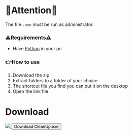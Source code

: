 # 🚨Attention🚨

The file `.exe` must be run as administrator.

### ⚠️Requirements⚠️ <br>
  - Have [Python](https://www.python.org/downloads/) in your pc

### 👉How to use 
1. Download the zip
2. Extract folders to a folder of your choice
3. The shortcut file you find you can put it on the desktop
4. Open the link file

# Download

<a  href="https://github.com/Khin-kun/CleanUpDownload/raw/main/CleanUpExe.rar" download>
  <img src='https://icons8.com/icon/M8ngjhax4yDv/windows-11'>
  <button style='text-decoration:none;'>Download CleanUp.exe</button>
</a>
